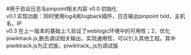 #用于验证日志与pinpoint相关内容
v0.0    初始化<br/>
v0.1    实现功能：同时使用log4j和logback插件，日志输出pinpoint txId，主机名，IP<br/>
v0.3    在上一版本的基础上:1,验证了weblogic环境中的可用性；2，优化piwiktrack.js,删去调试相关输出，实现通用性，可以引入其他工程。其中piwiktrack.js为正式版，piwiktrack_.js为调试版<br/>